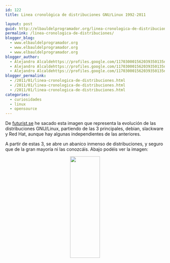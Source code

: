 ```yaml
---
id: 122
title: Linea cronológica de distribuciones GNU/Linux 1992-2011

layout: post
guid: http://elbauldelprogramador.org/linea-cronologica-de-distribuciones-gnulinux-1992-2011/
permalink: /linea-cronologica-de-distribuciones/
blogger_blog:
  - www.elbauldelprogramador.org
  - www.elbauldelprogramador.org
  - www.elbauldelprogramador.org
blogger_author:
  - Alejandro Alcaldehttps://profiles.google.com/117030001562039350135noreply@blogger.com
  - Alejandro Alcaldehttps://profiles.google.com/117030001562039350135noreply@blogger.com
  - Alejandro Alcaldehttps://profiles.google.com/117030001562039350135noreply@blogger.com
blogger_permalink:
  - /2011/01/linea-cronologica-de-distribuciones.html
  - /2011/01/linea-cronologica-de-distribuciones.html
  - /2011/01/linea-cronologica-de-distribuciones.html
categories:
  - curiosidades
  - linux
  - opensource
---
```

De <a target="_blank" href="http://futurist.se/gldt/">futurist.se</a> he sacado esta imagen que representa la evolución de las distribuciones GNU/Linux, partiendo de las 3 principales, debian, slackware y Red Hat, aunque hay algunas independientes de las anteriores.

A partir de estas 3, se abre un abanico inmenso de distribuciones, y seguro que de la gran mayoría ni las conozcáis. Abajo podéis ver la imagen:

<div class="separator" style="clear: both; text-align: center;">
  <a href="http://1.bp.blogspot.com/_IlK2pNFFgGM/TUcbAJpbIvI/AAAAAAAAATg/lO_ldvVkGW8/s1600/linetime.png" imageanchor="1" style="margin-left:1em; margin-right:1em"><img border="0" height="320" width="94" src="http://1.bp.blogspot.com/_IlK2pNFFgGM/TUcbAJpbIvI/AAAAAAAAATg/lO_ldvVkGW8/s320/linetime.png" /></a>
</div>

  
<!--more-->

